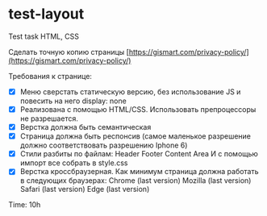 # test-layout
Test task HTML, CSS

Сделать точную копию страницы
[https://gismart.com/privacy-policy/](https://gismart.com/privacy-policy/)

Требования к странице:
- [x] Меню сверстать статическую версию, без использование JS и повесить на него display: none
- [x] Реализована с помощью HTML/CSS. Использовать препроцессоры не
разрешается.
- [x] Верстка должна быть семантическая
- [x] Страница должна быть респонсив (самое маленькое разрешение должно
соответствовать разрешению Iphone 6)
- [x] Стили разбиты по файлам:
Header
Footer
Content Area
И с помощью импорт все собрать в style.css
- [x] Верстка кроссбраузерная. Как минимум страница должна работать в следующих
браузерах:
Chrome (last version)
Mozilla (last version)
Safari (last version)
Edge (last version)

Time: 10h

